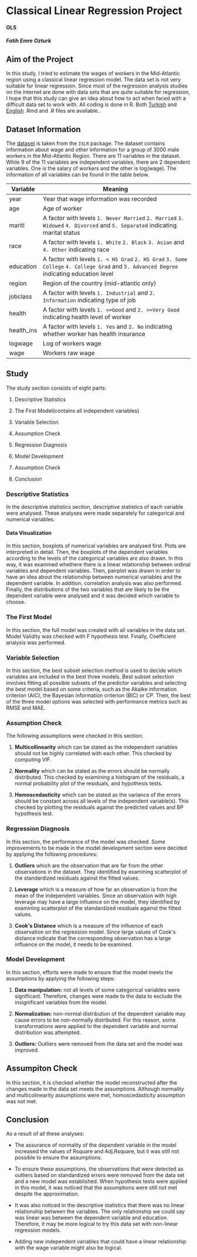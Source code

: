 # Classical Linear Regression Project

#### OLS

##### Fatih Emre Ozturk

## Aim of the Project

In this study, I tried to estimate the wages of workers in the Mid-Atlantic region using a classical linear regression model. The data set is not very suitable for linear regression. Since most of the regression analysis studies on the internet are done with data sets that are quite suitable for regression, I hope that this study can give an idea about how to act when faced with a difficult data set to work with. All coding is done in R. Both [Turkish](https://github.com/ozturkfemre/classical_linear_regression/blob/main/TR/TR_report.Rmd) and [English](https://github.com/ozturkfemre/classical_linear_regression/blob/main/ENG/ENG_report.Rmd) .Rmd and .R files are available..

## Dataset Information

The [dataset](https://www.re3data.org/repository/r3d100011860) is taken from the `ISLR` package. The dataset contains information about wage and other information for a group of 3000 male workers in the Mid-Atlantic Region. There are 11 variables in the dataset. While 9 of the 11 variables are independent variables, there are 2 dependent variables. One is the salary of workers and the other is log(wage). The information of all variables can be found in the table below.

| Variable   | Meaning                                                                                                                                  |
|------------|------------------------------------------------------------------------------------------------------------------------------------------|
| year       | Year that wage information was recorded                                                                                                  |
| age        | Age of worker                                                                                                                            |
| maritl     | A factor with levels `1. Never Married` `2. Married` `3. Widowed` `4. Divorced` and `5. Separated` indicating marital status             |
| race       | A factor with levels `1. White` `2. Black` `3. Asian` and `4. Other` indicating race                                                     |
| education  | A factor with levels `1. < HS Grad` `2. HS Grad` `3. Some College` `4. College Grad` and `5. Advanced Degree` indicating education level |
| region     | Region of the country (mid-atlantic only)                                                                                                |
| jobclass   | A factor with levels `1. Industrial` and `2. Information` indicating type of job                                                         |
| health     | A factor with levels `1. <=Good` and `2. >=Very Good` indicating health level of worker                                                  |
| health_ins | A factor with levels `1. Yes` and `2. No` indicating whether worker has health insurance                                                 |
| logwage    | Log of workers wage                                                                                                                      |
| wage       | Workers raw wage                                                                                                                         |

## Study

The study section consists of eight parts:

1.  Descriptive Statistics

2.  The First Model(contains all independent variables)

3.  Variable Selection

4.  Assumption Check

5.  Regression Diagnosis

6.  Model Development

7.  Assumption Check

8.  Conclusion

### Descriptive Statistics

In the descriptive statistics section, descriptive statistics of each variable were analysed. These analyses were made separately for categorical and numerical variables.

#### Data Visualization

In this section, boxplots of numerical variables are analysed first. Plots are interpreted in detail. Then, the boxplots of the dependent variables according to the levels of the categorical variables are also drawn. In this way, it was examined whethere there is a linear relationship between ordinal variables and dependent variables. Then, pairplot was drawn in order to have an idea about the relationship between numerical variables and the dependent variable. In addition, correlation analysis was also performed. Finally, the distributions of the two variables that are likely to be the dependent variable were analysed and it was decided which variable to choose.

### The First Model

In this section, the full model was created with all variables in the data set. Model Validity was checked with F hypothesis test. Finally, Coefficient analysis was performed.

### Variable Selection

In this section, the best subset selection method is used to decide which variables are included in the best three models. Best subset selection involves fitting all possible subsets of the predictor variables and selecting the best model based on some criteria, such as the Akaike information criterion (AIC), the Bayesian information criterion (BIC) or CP. Then, the best of the three model options was selected with performance metrics such as RMSE and MAE.

### Assumption Check

The following assumptions were checked in this section:

1.  **Multicollinearity** which can be stated as the independent variables should not be highly correlated with each other. This checked by computing VIF.

2.  **Normality** which can be stated as the errors should be normally distributed. This checked by examining a histogram of the residuals, a normal probability plot of the residuals, and hypothesis tests.

3.  **Homoscedasticity** which can be stated as the variance of the errors should be constant across all levels of the independent variable(s). This checked by plotting the residuals against the predicted values and BP hypothesis test.

### Regression Diagnosis

In this section, the performance of the model was checked. Some improvements to be made in the model development section were decided by applying the following procedures:

1.  **Outliers** which are the observation that are far from the other observations in the dataset. They identified by examining scatterplot of the standardized residuals against the fitted values.

2.  **Leverage** which is a measure of how far an observation is from the mean of the independent variables. Since an observation with high leverage may have a large influence on the model, they identified by examining scatterplot of the standardized residuals against the fitted values.

3.  **Cook's Distance** which is a measure of the influence of each observation on the regression model. Since large values of Cook's distance indicate that the corresponding observation has a large influence on the model, it needs to be examined.

### Model Development

In this section, efforts were made to ensure that the model meets the assumptions by applying the following steps:

1.  **Data manipulation:** not all levels of some categorical variables were significant. Therefore, changes were made to the data to exclude the insignificant variables from the model.

2.  **Normalization:** non-normal distribution of the dependent variable may cause errors to be non-normally distributed. For this reason, some transformations were applied to the dependent variable and normal distribution was attempted.

3.  **Outliers:** Outliers were removed from the data set and the model was improved.

## Assumpiton Check

In this section, it is checked whether the model reconstructed after the changes made in the data set meets the assumptions. Although normality and multicolinearity assumptions were met, homoscedasticity assumption was not met.

## Conclusion

As a result of all these analyses:

-   The assurance of normality of the dependent variable in the model increased the values of Rsquare and Adj.Rsquare, but it was still not possible to ensure the assumptions.

-   To ensure these assumptions, the observations that were detected as outliers based on standardized errors were removed from the data set and a new model was established. When hypothesis tests were applied in this model, it was noticed that the assumptions were still not met despite the approximation.

-   It was also noticed in the descriptive statistics that there was no linear relationship between the variables. The only relationship we could say was linear was between the dependent variable and education. Therefore, it may be more logical to try this data set with non-linear regression models.

-   Adding new independent variables that could have a linear relationship with the wage variable might also be logical.
